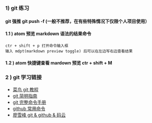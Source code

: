 ### 1) git 练习
#### git 强推 git push -f (一般不推荐，在有些特殊情况下仅限个人项目使用） 

#### 1.1 ) atom 预览 markdown 语法的结果命令
```
ctr + shift + p 打开命令输入框
输入 mdpt(markdown preview toggle) 后可以在左边写右边查看结果
```

#### 1.2 ) atom 快捷键查看 mardown 预览 ctr + shift + M

### 2 ) git 学习链接
  * [菜鸟 git 教程](http://www.runoob.com/git/git-tutorial.html)
  * [git 简明指南](http://rogerdudler.github.io/git-guide/index.zh.html)
  * [git 完整命令手册](https://git-scm.com/docs)
  * [github 常用命令](http://www.runoob.com/manual/github-git-cheat-sheet.pdf)
  * [廖雪峰 git & github & 码云](https://www.liaoxuefeng.com/wiki/0013739516305929606dd18361248578c67b8067c8c017b000)
